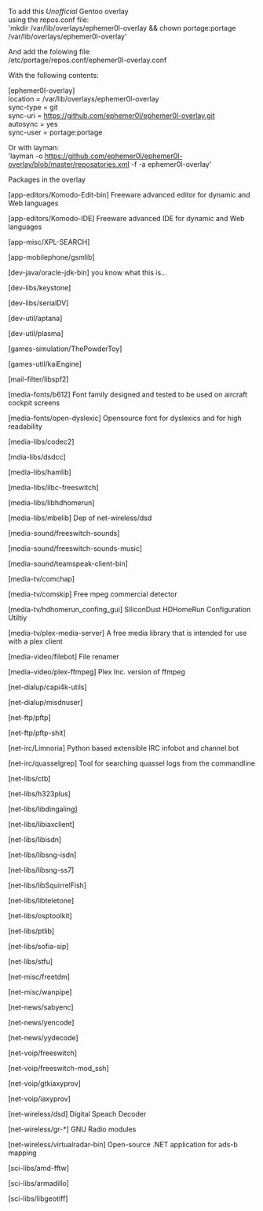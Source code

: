 To add this *Unofficial* Gentoo overlay  
using the repos.conf file:  
'mkdir /var/lib/overlays/ephemer0l-overlay && chown portage:portage /var/lib/overlays/ephemer0l-overlay'  
  
And add the folowing file:  
/etc/portage/repos.conf/ephemer0l-overlay.conf  
  
With the following contents:  
  
[ephemer0l-overlay]  
location = /var/lib/overlays/ephemer0l-overlay  
sync-type = git  
sync-uri = https://github.com/ephemer0l/ephemer0l-overlay.git  
autosync = yes  
sync-user = portage:portage  
  
Or with layman:  
'layman -o https://github.com/ephemer0l/ephemer0l-overlay/blob/master/reposatories.xml -f -a ephemer0l-overlay'  


Packages in the overlay

[app-editors/Komodo-Edit-bin] Freeware advanced editor for dynamic and Web languages 

[app-editors/Komodo-IDE] Freeware advanced IDE for dynamic and Web languages 

[app-misc/XPL-SEARCH] 

[app-mobilephone/gsmlib]

[dev-java/oracle-jdk-bin] you know what this is... 

[dev-libs/keystone]

[dev-libs/serialDV]

[dev-util/aptana] 

[dev-util/plasma] 

[games-simulation/ThePowderToy]

[games-util/kaiEngine]

[mail-filter/libspf2]

[media-fonts/b612] Font family designed and tested to be used on aircraft cockpit screens  

[media-fonts/open-dyslexic] Opensource font for dyslexics and for high readability  

[media-libs/codec2]

[mdia-libs/dsdcc]

[media-libs/hamlib] 

[media-libs/ilbc-freeswitch]

[media-libs/libhdhomerun] 

[media-libs/mbelib] Dep of net-wireless/dsd

[media-sound/freeswitch-sounds]

[media-sound/freeswitch-sounds-music]

[media-sound/teamspeak-client-bin] 

[media-tv/comchap]

[media-tv/comskip] Free mpeg commercial detector

[media-tv/hdhomerun_confing_gui] SiliconDust HDHomeRun Configuration Utiltiy  

[media-tv/plex-media-server] A free media library that is intended for use with a plex client  

[media-video/filebot] File renamer 

[media-video/plex-ffmpeg] Plex Inc. version of ffmpeg 

[net-dialup/capi4k-utils]

[net-dialup/misdnuser]

[net-ftp/pftp] 

[net-ftp/pftp-shit] 

[net-irc/Limnoria] Python based extensible IRC infobot and channel bot

[net-irc/quasselgrep] Tool for searching quassel logs from the commandline

[net-libs/ctb]

[net-libs/h323plus]

[net-libs/libdingaling]

[net-libs/libiaxclient]

[net-libs/libisdn]

[net-libs/libsng-isdn]

[net-libs/libsng-ss7]

[net-libs/libSquirrelFish]

[net-libs/libteletone]

[net-libs/osptoolkit]

[net-libs/ptlib]

[net-libs/sofia-sip]

[net-libs/stfu]

[net-misc/freetdm]

[net-misc/wanpipe]

[net-news/sabyenc]

[net-news/yencode] 

[net-news/yydecode] 

[net-voip/freeswitch]

[net-voip/freeswitch-mod_ssh]

[net-voip/gtkiaxyprov]

[net-voip/iaxyprov]

[net-wireless/dsd] Digital Speach Decoder

[net-wireless/gr-*] GNU Radio modules

[net-wireless/virtualradar-bin] Open-source .NET application for ads-b mapping

[sci-libs/amd-fftw]

[sci-libs/armadillo]

[sci-libs/libgeotiff]

